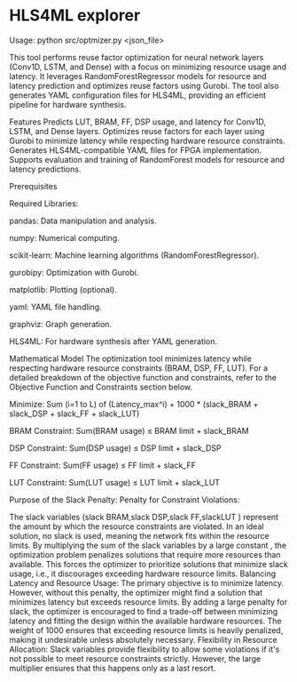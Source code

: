 # HLS4ML explorer

Usage: python src/optmizer.py <json_file>


This tool performs reuse factor optimization for neural network layers (Conv1D, LSTM, and Dense) with a focus on minimizing resource usage and latency. It leverages RandomForestRegressor models for resource and latency prediction and optimizes reuse factors using Gurobi. The tool also generates YAML configuration files for HLS4ML, providing an efficient pipeline for hardware synthesis.

Features
Predicts LUT, BRAM, FF, DSP usage, and latency for Conv1D, LSTM, and Dense layers.
Optimizes reuse factors for each layer using Gurobi to minimize latency while respecting hardware resource constraints.
Generates HLS4ML-compatible YAML files for FPGA implementation.
Supports evaluation and training of RandomForest models for resource and latency predictions.

Prerequisites

Required Libraries:

pandas: Data manipulation and analysis.

numpy: Numerical computing.

scikit-learn: Machine learning algorithms (RandomForestRegressor).

gurobipy: Optimization with Gurobi.

matplotlib: Plotting (optional).

yaml: YAML file handling.

graphviz: Graph generation.

HLS4ML: For hardware synthesis after YAML generation.


Mathematical Model
The optimization tool minimizes latency while respecting hardware resource constraints (BRAM, DSP, FF, LUT). For a detailed breakdown of the objective function and constraints, refer to the Objective Function and Constraints section below.

Minimize: 
    Sum (i=1 to L) of (Latency_max^i) 
    + 1000 * (slack_BRAM + slack_DSP + slack_FF + slack_LUT)

BRAM Constraint: 
    Sum(BRAM usage) ≤ BRAM limit + slack_BRAM

DSP Constraint: 
    Sum(DSP usage) ≤ DSP limit + slack_DSP

FF Constraint: 
    Sum(FF usage) ≤ FF limit + slack_FF

LUT Constraint: 
    Sum(LUT usage) ≤ LUT limit + slack_LUT

Purpose of the Slack Penalty:
Penalty for Constraint Violations:

The slack variables (slack BRAM,slack DSP,slack FF,slackLUT ) represent the amount by which the resource constraints are violated. In an ideal solution, no slack is used, meaning the network fits within the resource limits.
By multiplying the sum of the slack variables by a large constant , the optimization problem penalizes solutions that require more resources than available. This forces the optimizer to prioritize solutions that minimize slack usage, i.e., it discourages exceeding hardware resource limits.
Balancing Latency and Resource Usage:
The primary objective is to minimize latency. However, without this penalty, the optimizer might find a solution that minimizes latency but exceeds resource limits.
By adding a large penalty for slack, the optimizer is encouraged to find a trade-off between minimizing latency and fitting the design within the available hardware resources. The weight of 1000 ensures that exceeding resource limits is heavily penalized, making it undesirable unless absolutely necessary.
Flexibility in Resource Allocation:
Slack variables provide flexibility to allow some violations if it's not possible to meet resource constraints strictly. However, the large multiplier ensures that this happens only as a last resort.


